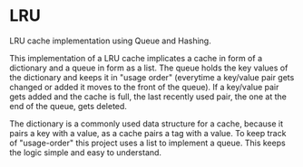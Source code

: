 # LRU
LRU cache implementation using Queue and Hashing.

This implementation of a LRU cache implicates a cache in form of a dictionary and a queue in form as a list. The queue holds the key values of the dictionary and keeps it in "usage order" (everytime a key/value pair gets changed or added it moves to the front of the queue). If a key/value pair gets added and the cache is full, the last recently used pair, the one at the end of the queue, gets deleted.

The dictionary is a commonly used data structure for a cache, because it pairs a key with a value, as a cache pairs a 
tag with a value. To keep track of "usage-order" this project uses a list to implement a queue. This keeps the logic simple and easy to understand.



